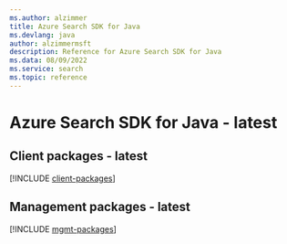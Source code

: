 ```yaml
---
ms.author: alzimmer
title: Azure Search SDK for Java
ms.devlang: java
author: alzimmermsft
description: Reference for Azure Search SDK for Java
ms.data: 08/09/2022
ms.service: search
ms.topic: reference
---
```

# Azure Search SDK for Java - latest

## Client packages - latest
[!INCLUDE [client-packages](search-client-index.md)]
## Management packages - latest
[!INCLUDE [mgmt-packages](search-mgmt-index.md)]